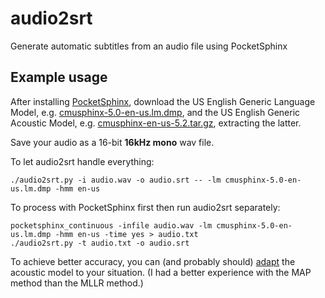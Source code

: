 # audio2srt
Generate automatic subtitles from an audio file using PocketSphinx

## Example usage
After installing [PocketSphinx](https://github.com/cmusphinx/pocketsphinx), download the US English Generic Language Model, e.g. [cmusphinx-5.0-en-us.lm.dmp](http://sourceforge.net/projects/cmusphinx/files/Acoustic%20and%20Language%20Models/US%20English%20Generic%20Language%20Model/), and the US English Generic Acoustic Model, e.g. [cmusphinx-en-us-5.2.tar.gz](http://sourceforge.net/projects/cmusphinx/files/Acoustic%20and%20Language%20Models/US%20English%20Generic%20Acoustic%20Model/), extracting the latter.

Save your audio as a 16-bit **16kHz mono** wav file.

To let audio2srt handle everything:

    ./audio2srt.py -i audio.wav -o audio.srt -- -lm cmusphinx-5.0-en-us.lm.dmp -hmm en-us

To process with PocketSphinx first then run audio2srt separately:

    pocketsphinx_continuous -infile audio.wav -lm cmusphinx-5.0-en-us.lm.dmp -hmm en-us -time yes > audio.txt
    ./audio2srt.py -t audio.txt -o audio.srt

To achieve better accuracy, you can (and probably should) [adapt](http://cmusphinx.sourceforge.net/wiki/tutorialadapt) the acoustic model to your situation. (I had a better experience with the MAP method than the MLLR method.)
